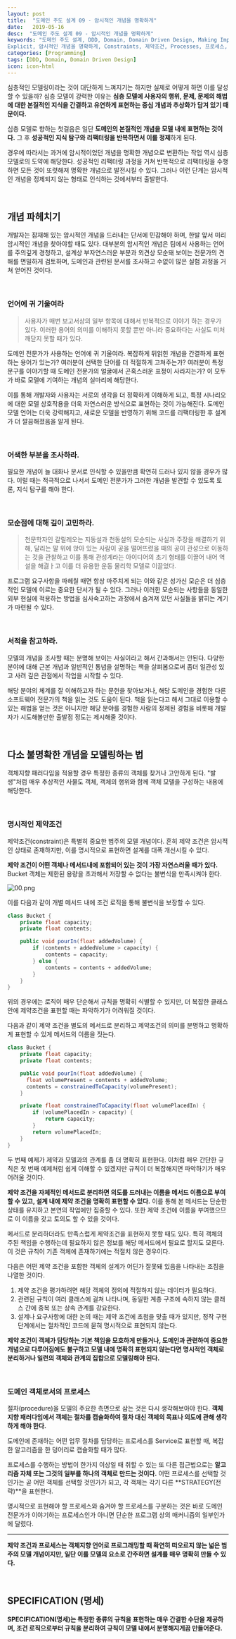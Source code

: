```yaml
---
layout: post
title:  "도메인 주도 설계 09 - 암시적인 개념을 명확하게"
date:   2019-05-16
desc:  "도메인 주도 설계 09 - 암시적인 개념을 명확하게"
keywords: "도메인 주도 설계, DDD, Domain, Domain Driven Design, Making Implicit Concepts
Explicit, 암시적인 개념을 명확하게, Constraints, 제약조건, Processes, 프로세스, Specification, 명세"
categories: [Programming]
tags: [DDD, Domain, Domain Driven Design]
icon: icon-html
---
```


심층적인 모델링이라는 것이 대단하게 느껴지기는 하지만 실제로 어떻게 하면 이를 달성할 수 있을까?
심층 모델이 강력한 이유는 **심층 모델에 사용자의 행위, 문제, 문제의 해법에 대한 본질적인 지식을 간결하고 유연하게 표현하는 중심 개념과 추상화가 담겨 있기 때문이다.**

심층 모델로 향하는 첫걸음은 일단 **도메인의 본질적인 개념을 모델 내에 표현하는 것이다.** 그 후 **성공적인 지식 탐구와 리팩터링을 반복하면서 이를 정제**하게 된다.

경우에 따라서는 과거에 암시적이었던 개념을 명확한 개념으로 변환하는 작업 역시 심층 모델로의 도약에 해당한다. 성공적인 리팩터링 과정을 거쳐 반복적으로 리팩터링을 수행하면 모든 것이 또렷해져 명확한 개념으로 발전시킬 수 있다. 그러나 이런 단계는 암시적인 개념을 정제되지 않는 형태로 인식하는 것에서부터 출발한다.

<br>

## 개념 파헤치기

개발자는 잠재해 있는 암시적인 개념을 드러내는 단서에 민감해야 하며, 한발 앞서 미리 암시적인 개념을 찾아야할 때도 있다. 대부분의 암시적인 개념은 팀에서 사용하는 언어를 주의깊게 경청하고, 설계상 부자연스러운 부분과 외견상 모순돼 보이는 전문가의 견해를 면밀하게 검토하며, 도메인과 관련된 문서를 조사하고 수없이 많은 실험 과정을 거쳐 얻어진 것이다.

<br>

### 언어에 귀 기울여라

> 사용자가 매번 보고서상의 일부 항목에 대해서 반복적으로 이야기 하는 경우가 있다. 이러한 용어의 의미를 이해하지 못할 뿐만 아니라 중요하다는 사실도 미처 깨닫지 못할 때가 있다.

도메인 전문가가 사용하는 언어에 귀 기울여라. 복잡하게 뒤얽힌 개념을 간결하게 표현하는 용어가 있는가? 여러분이 선택한 단어를 더 적절하게 고쳐주는가? 여러분이 특정 문구를 이야기할 때 도메인 전문가의 얼굴에서 곤혹스러운 표정이 사라지는가? 이 모두가 바로 모델에 기여하는 개념의 실마리에 해당한다.

이를 통해 개발자와 사용자는 서로의 생각을 더 정확하게 이해하게 되고, 특정 시나리오에 대한 모델 상호작용을 더욱 자연스러운 방식으로 표현하는 것이 가능해진다. 도메인 모델 언어는 더욱 강력해지고, 새로운 모델을 반영하기 위해 코드를 리팩터링한 후 설계가 더 깔끔해졌음을 알게 된다.

<br>

### 어색한 부분을 조사하라.

필요한 개념이 늘 대화나 문서로 인식할 수 있을만큼 확연히 드러나 있지 않을 경우가 많다. 이럴 때는 적극적으로 나서서 도메인 전문가가 그러한 개념을 발견할 수 있도록 토론, 지식 탐구를 해야 한다.

<br>

### 모순점에 대해 깊이 고민하라.

> 천문학자인 갈릴레오는 지동설과 천동설의 모순되는 사실과 주장을 해결하기 위해, 달리는 말 위에 앉아 있는 사람이 공을 떨어뜨렸을 때의 공이 관성으로 이동하는 것을 관찰하고 이를 통해 관성계라는 아이디어의 초기 형태를 이끌어 내어 역설을 해겷ㅏ고 이를 더 유용한 운동 물리학 모델로 이끌었다.

프로그램 요구사항을 파헤칠 때면 항상 마주치게 되는 이와 같은 성가신 모순은 더 심층적인 모델에 이르는 중요한 단서가 될 수 있다. 그러나 이러한 모순되는 사항들을 동일한 외부 현실에 적용하는 방법을 심사숙고하는 과정에서 숨겨져 있던 사실들을 밝히는 계기가 마련될 수 있다.

<br>

### 서적을 참고하라.

모델의 개념을 조사할 때는 분명해 보이는 사실이라고 해서 간과해서는 안된다. 다양한 분야에 대해 근본 개념과 일반적인 통념을 설명하는 책을 살펴봄으로써 좀더 일관성 있고 사려 깊은 관점에서 작업을 시작할 수 있다.

해당 분야의 체계를 잘 이해하고자 하는 문헌을 찾아보거나, 해당 도메인을 경험한 다른 소프트웨어 전문가의 책을 읽는 것도 도움이 된다. 책을 읽는다고 해서 그대로 이용할 수 있는 해법을 얻는 것은 아니지만 해당 분야를 경험한 사람의 정제된 경험을 비롯해 개발자가 시도해볼만한 출발점 정도는 제시해줄 것이다.

<br>

## 다소 불명확한 개념을 모델링하는 법

객체지향 패러다임을 적용할 경우 특정한 종류의 객체를 찾거나 고안하게 된다. "발생"처럼 매우 추상적인 사물도 객체, 객체의 행위와 함께 객체 모델을 구성하는 내용에 해당한다.


<br>

### 명시적인 제약조건

제약조건(constraint)은 특별히 중요한 범주의 모델 개념이다. 흔히 제약 조건은 암시적인 상태로 존재하지만, 이를 명시적으로 표현하면 설계를 대폭 개선시킬 수 있다.

**제약 조건이 어떤 객체나 메서드내에 포함되어 있는 것이 가장 자연스러울 때가 있다.** Bucket 객체는 제한된 용량을 초과해서 저장할 수 없다는 불변식을 만족시켜야 한다.

![00.png](/static/assets/img/blog/programming/2019-05-16-domain_driven_design_09/00.png)

이를 다음과 같이 개별 메서드 내에 조건 로직을 통해 불변식을 보장할 수 있다.

```java
class Bucket {
    private float capacity;
    private float contents;

    public void pourIn(float addedVolume) {
        if (contents + addedVolume > capacity) {
            contents = capacity;
        } else {
            contents = contents + addedVolume;
        }
    }
}
```

위의 경우에는 로직이 매우 단순해서 규칙을 명확히 식별할 수 있지만, 더 복잡한 클래스 안에 제약조건을 표헌할 때는 파악하기가 어려워질 것이다.

다음과 같이 제약 조건을 별도의 메서드로 분리하고 제약조건의 의미를 분명하고 명확하게 표현할 수 있게 메서드의 이름을 짓는다.

```java
class Bucket {
    private float capacity;
    private float contents;

    public void pourIn(float addedVolume) {
      float volumePresent = contents + addedVolume;
      contents = constrainedToCapacity(volumePresent);
    }

    private float constrainedToCapacity(float volumePlacedIn) {
        if (volumePlacedIn > capacity) {
            return capacity;
        }
        return volumePlacedIn;
    }
}
```

두 번째 예제가 제약과 모델과의 관계를 좀 더 명확히 표현한다. 이처럼 매우 간단한 규칙은 첫 번째 예제처럼 쉽게 이해할 수 있겠지만 규칙이 더 복잡해지면 파악하기가 매우 어려울 것이다.

**제약 조건을 자체적인 메서드로 분리하면 의도를 드러내는 이름을 메서드 이름으로 부여할 수 있고, 설계 내에 제약 조건을 명확히 표현할 수 있다.** 이를 통해 본 메서드는 단순한 상태를 유지하고 본연의 작업에만 집중할 수 있다. 또한 제약 조건에 이름을 부여했으므로 이 이름을 갖고 토의도 할 수 있을 것이다.

메서드로 분리하더라도 만족스럽게 제약조건을 표현하지 못할 때도 있다. 특히 객체의 주된 책임을 수행하는데 필요하지 않은 정보를 해당 메서드에서 필요로 할지도 모른다. 이 것은 규칙이 기존 객체에 존재하기에는 적절치 않은 경우이다.

다음은 어떤 제약 조건을 포함한 객체의 설계가 어딘가 잘못돼 있음을 나타내는 조짐을 나열한 것이다.

1. 제약 조건을 평가하려면 해당 객체의 정의에 적절하지 않는 데이터가 필요하다.
2. 관련된 규칙이 여러 클래스에 걸쳐 나타나며, 동일한 계층 구조에 속하지 않는 클래스 간에 중복 또는 상속 관계를 강요한다.
3. 설계나 요구사항에 대한 논의 때는 제약 조건에 초첨을 맞출 때가 있지만, 정작 구현 단계에서는 절차적인 코드에 묻혀 명시적으로 표현되지 않는다.

**제약 조건이 객체가 담당하는 기본 책임을 모호하게 만들거나, 도메인과 관련하여 중요한 개념으로 다루어짐에도 불구하고 모델 내에 명확히 표현되지 않는다면 명시적인 객체로 분리하거나 일련의 객체와 관계의 집합으로 모델링해야 된다.**

<br>

### 도메인 객체로서의 프로세스

절차(procedure)을 모델의 주요한 측면으로 삼는 것은 다시 생각해보아야 한다. **객체지향 패러다임에서 객체는 절차를 캡슐화하여 절차 대신 객체의 목표나 의도에 관해 생각하게 해야 한다.**

도메인에 존재하는 어떤 업무 절차를 담당하는 프로세스를 Service로 표현할 때, 복잡한 알고리즘을 한 덩어리로 캡슐화할 때가 많다.

프로세스를 수행하는 방법이 한가지 이상일 때 취할 수 있는 또 다른 접근법으로는 **알고리즘 자체 또는 그것의 일부를 하나의 객체로 만드는 것이다.** 어떤 프로세스를 선택할 것인가는 곧 어떤 객체를 선택할 것인가가 되고, 각 객체는 각기 다른 **STRATEGY(전략)**을 표현한다.

명시적으로 표현해야 할 프로세스와 숨겨야 할 프로세스를 구분하는 것은 바로 도메인 전문가가 이야기하는 프로세스인가 아니면 단순한 프로그램 상의 매커니즘의 일부인가에 달렸다.

---

**제약 조건과 프로세스는 객체지향 언어로 프로그래밍할 때 확연히 떠오르지 않는 넓은 범주의 모델 개념이지만, 일단 이를 모델의 요소로 간주하면 설계를 매우 명확히 만들 수 있다.**

<br>

## SPECIFICATION (명세)

**SPECIFICATION(명세)는 특정한 종류의 규칙을 표현하는 매우 간결한 수단을 제공하며, 조건 로직으로부터 규칙을 분리하여 규칙이 모델 내에서 분명해지게끔 만들어준다.**